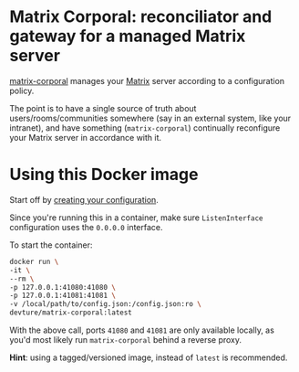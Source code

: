 # Matrix Corporal: reconciliator and gateway for a managed Matrix server

[matrix-corporal](https://github.com/devture/matrix-corporal) manages your [Matrix](http://matrix.org/) server according to a configuration policy.

The point is to have a single source of truth about users/rooms/communities somewhere
(say in an external system, like your intranet),
and have something (`matrix-corporal`) continually reconfigure your Matrix server in accordance with it.

# Using this Docker image

Start off by [creating your configuration](https://github.com/devture/matrix-corporal/blob/master/docs/configuration.md).

Since you're running this in a container, make sure `ListenInterface` configuration uses the `0.0.0.0` interface.

To start the container:

```bash
docker run \
-it \
--rm \
-p 127.0.0.1:41080:41080 \
-p 127.0.0.1:41081:41081 \
-v /local/path/to/config.json:/config.json:ro \
devture/matrix-corporal:latest
```

With the above call, ports `41080` and `41081` are only available locally, as you'd most likely run `matrix-corporal` behind a reverse proxy.

**Hint**: using a tagged/versioned image, instead of `latest` is recommended.